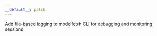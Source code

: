 ```yaml
---
__default__: patch
---
```


Add file-based logging to modelfetch CLI for debugging and monitoring sessions
